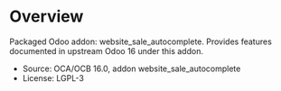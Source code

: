 # Overview

Packaged Odoo addon: website_sale_autocomplete. Provides features documented in upstream Odoo 16 under this addon.

- Source: OCA/OCB 16.0, addon website_sale_autocomplete
- License: LGPL-3
